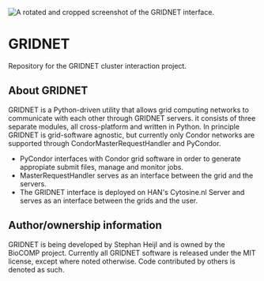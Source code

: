 ![A rotated and cropped screenshot of the GRIDNET interface.](http://cytosine.nl/GRIDNET/files/img/gridnetbanner.png "GRIDNET Banner")

GRIDNET
=======
Repository for the GRIDNET cluster interaction project.

About GRIDNET
-------------
GRIDNET is a Python-driven utility that allows grid computing networks to communicate
with each other through GRIDNET servers. it consists of three separate modules, all
cross-platform and written in Python. In principle GRIDNET is grid-software agnostic,
but currently only Condor networks are supported through CondorMasterRequestHandler
and PyCondor.

* PyCondor interfaces with Condor grid software in order to generate appropiate
submit files, manage and monitor jobs.
* MasterRequestHandler serves as an interface between the grid and the servers.
* The GRIDNET interface is deployed on HAN's Cytosine.nl Server and serves as an
interface between the grids and the user.

Author/ownership information
----------------------------
GRIDNET is being developed by Stephan Heijl and is owned by the BioCOMP project.
Currently all GRIDNET software is released under the MIT license, except where noted
otherwise. Code contributed by others is denoted as such.
